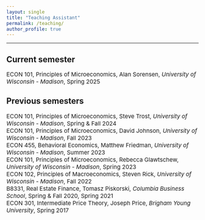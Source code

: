 ```yaml
---
layout: single
title: "Teaching Assistant"
permalink: /teaching/
author_profile: true
---
```

---
## Current semester  
<span style="font-size: 15px;">ECON 101, Principles of Microeconomics, Alan Sorensen, _University of Wisconsin - Madison_, Spring 2025</span>

## Previous semesters
<span style="font-size: 15px;">ECON 101, Principles of Microeconomics, Steve Trost, _University of Wisconsin - Madison_, Spring & Fall 2024</span><br>
<span style="font-size: 15px;">ECON 101, Principles of Microeconomics, David Johnson, _University of Wisconsin - Madison_, Fall 2023</span><br>
<span style="font-size: 15px;">ECON 455, Behavioral Economics, Matthew Friedman, _University of Wisconsin - Madison_, Summer 2023</span><br>
<span style="font-size: 15px;">ECON 101, Principles of Microeconomics, Rebecca Glawtschew, _University of Wisconsin - Madison_, Spring 2023</span><br>
<span style="font-size: 15px;">ECON 102, Principles of Macroeconomics, Steven Rick, _University of Wisconsin - Madison_, Fall 2022</span><br>
<span style="font-size: 15px;">B8331, Real Estate Finance, Tomasz Piskorski, _Columbia Business School_, Spring & Fall 2020, Spring 2021</span><br>
<span style="font-size: 15px;">ECON 301, Intermediate Price Theory, Joseph Price, _Brigham Young University_, Spring 2017</span>